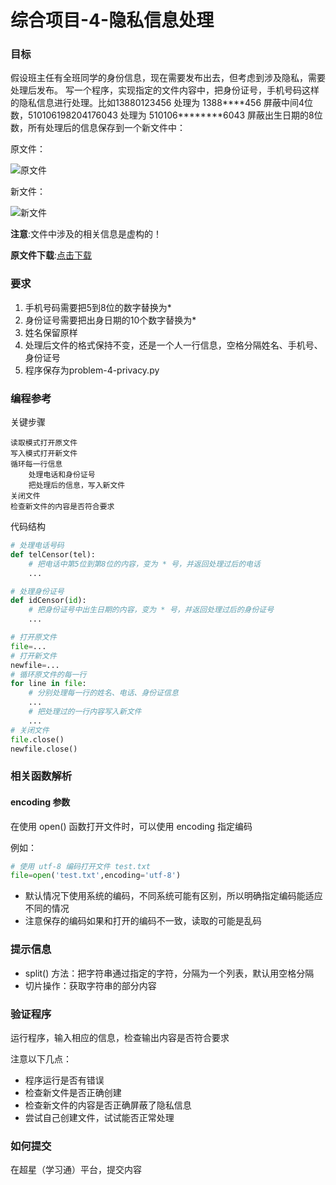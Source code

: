 # 综合项目-4-隐私信息处理

### 目标
假设班主任有全班同学的身份信息，现在需要发布出去，但考虑到涉及隐私，需要处理后发布。
写一个程序，实现指定的文件内容中，把身份证号，手机号码这样的隐私信息进行处理。比如13880123456 处理为 1388\*\*\*\*456 屏蔽中间4位数，510106198204176043 处理为 510106\*\*\*\*\*\*\*\*6043 屏蔽出生日期的8位数，所有处理后的信息保存到一个新文件中：

原文件：

![原文件](https://uinx1983.github.io/img/p4-ofile.png)

新文件：

![新文件](https://uinx1983.github.io/img/p4-nfile.png)

**注意**:文件中涉及的相关信息是虚构的！

**原文件下载**:[点击下载](https://uinx1983.github.io/problem/users.txt)

### 要求
1. 手机号码需要把5到8位的数字替换为*
2. 身份证号需要把出身日期的10个数字替换为*
3. 姓名保留原样
4. 处理后文件的格式保持不变，还是一个人一行信息，空格分隔姓名、手机号、身份证号
5. 程序保存为problem-4-privacy.py

### 编程参考
关键步骤
```
读取模式打开原文件
写入模式打开新文件
循环每一行信息
    处理电话和身份证号
    把处理后的信息，写入新文件
关闭文件
检查新文件的内容是否符合要求
```
代码结构
```python
# 处理电话号码
def telCensor(tel):
    # 把电话中第5位到第8位的内容，变为 * 号，并返回处理过后的电话
    ...

# 处理身份证号
def idCensor(id):
    # 把身份证号中出生日期的内容，变为 * 号，并返回处理过后的身份证号
    ...

# 打开原文件
file=...
# 打开新文件
newfile=...
# 循环原文件的每一行
for line in file:
    # 分别处理每一行的姓名、电话、身份证信息
    ...
    # 把处理过的一行内容写入新文件
    ...
# 关闭文件
file.close()
newfile.close()
```

### 相关函数解析
#### encoding 参数
在使用 open() 函数打开文件时，可以使用 encoding 指定编码

例如：
```python
# 使用 utf-8 编码打开文件 test.txt
file=open('test.txt',encoding='utf-8')
```
- 默认情况下使用系统的编码，不同系统可能有区别，所以明确指定编码能适应不同的情况
- 注意保存的编码如果和打开的编码不一致，读取的可能是乱码

### 提示信息
- split() 方法：把字符串通过指定的字符，分隔为一个列表，默认用空格分隔
- 切片操作：获取字符串的部分内容

### 验证程序
运行程序，输入相应的信息，检查输出内容是否符合要求

注意以下几点：
- 程序运行是否有错误
- 检查新文件是否正确创建
- 检查新文件的内容是否正确屏蔽了隐私信息
- 尝试自己创建文件，试试能否正常处理

### 如何提交
在超星（学习通）平台，提交内容